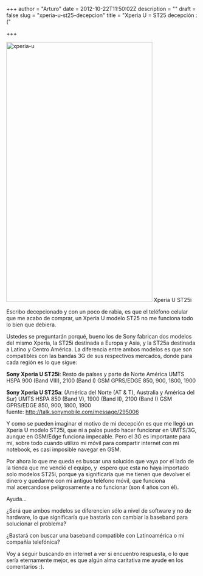 +++
author = "Arturo"
date = 2012-10-22T11:50:02Z
description = ""
draft = false
slug = "xperia-u-st25-decepcion"
title = "Xperia U = ST25 decepción :("

+++

<img class=" wp-image-1199 " title="xperia-u" src="http://geeksan.com/wp-content/uploads/2012/10/xperia-u.jpg" alt="xperia-u" width="384" height="683" /> Xperia U ST25i

Escribo decepcionado y con un poco de rabia, es que el teléfono celular que me acabo de comprar, un Xperia U modelo ST25 no me funciona todo lo bien que debiera.<!--more-->

Ustedes se preguntarán porqué, bueno los de Sony fabrican dos modelos del mismo Xperia, la ST25i destinada a Europa y Asia, y la ST25a destinada a Latino y Centro América. La diferencia entre ambos modelos es que son compatibles con las bandas 3G de sus respectivos mercados, donde para cada región es lo que sigue:

<strong>Sony Xperia U ST25i</strong>: Resto de países y parte de Norte América
UMTS HSPA 900 (Band VIII), 2100 (Band I)
GSM GPRS/EDGE 850, 900, 1800, 1900

<strong>Sony Xperia U ST25a</strong>: (América del Norte (AT &amp; T), Australia y América del Sur)
UMTS HSPA 850 (Band V), 1900 (Band II), 2100 (Band I)
GSM GPRS/EDGE 850, 900, 1800, 1900
fuente: <a href="http://talk.sonymobile.com/message/295006">http://talk.sonymobile.com/message/295006</a>

Y como se pueden imaginar el motivo de mi decepción es que me llegó un Xperia U modelo ST25i, que ni a palos puedo hacer funcionar en UMTS/3G, aunque en GSM/Edge funciona impecable. Pero el 3G es importante para mí, sobre todo cuando utilizo mi móvil para compartir internet con mi notebook, es casi imposible navegar en GSM.

Por ahora lo que me queda es buscar una solución que vaya por el lado de la tienda que me vendió el equipo, y  espero que esta no haya importado solo modelos ST25i, porque ya significaría que me tienen que devolver el dinero y quedarme con mi antiguo teléfono móvil, que funciona mal acercandose peligrosamente a no funcionar (son 4 años con él).

Ayuda...

¿Será que ambos modelos se diferencien sólo a nivel de software y no de hardware, lo que significaría que bastaría con cambiar la baseband para solucionar el problema?

¿Bastará con buscar una baseband compatible con Latinoamérica o mi compañía telefónica?

Voy a seguir buscando en internet a ver si encuentro respuesta, o lo que sería eternamente mejor, es que algún alma caritativa me ayude en los comentarios :).

&nbsp;